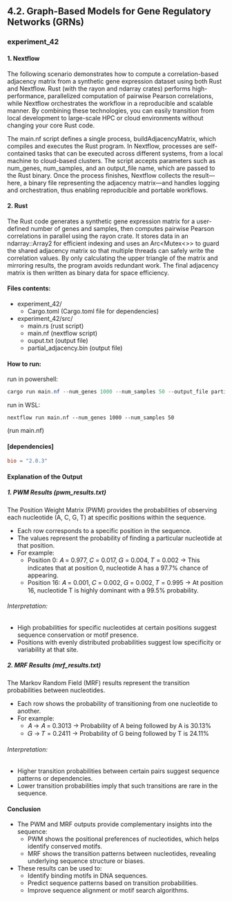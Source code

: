 ## 4.2. Graph-Based Models for Gene Regulatory Networks (GRNs)

### experiment_42

#### 1. Nextflow 
The following scenario demonstrates how to compute a correlation-based adjacency matrix from a synthetic gene expression dataset using both Rust and Nextflow. Rust (with the rayon and ndarray crates) performs high-performance, parallelized computation of pairwise Pearson correlations, while Nextflow orchestrates the workflow in a reproducible and scalable manner. By combining these technologies, you can easily transition from local development to large-scale HPC or cloud environments without changing your core Rust code.

The main.nf script defines a single process, buildAdjacencyMatrix, which compiles and executes the Rust program. In Nextflow, processes are self-contained tasks that can be executed across different systems, from a local machine to cloud-based clusters. The script accepts parameters such as num_genes, num_samples, and an output_file name, which are passed to the Rust binary. Once the process finishes, Nextflow collects the result—here, a binary file representing the adjacency matrix—and handles logging and orchestration, thus enabling reproducible and portable workflows.

#### 2. Rust
The Rust code generates a synthetic gene expression matrix for a user-defined number of genes and samples, then computes pairwise Pearson correlations in parallel using the rayon crate. It stores data in an ndarray::Array2 for efficient indexing and uses an Arc<Mutex<>> to guard the shared adjacency matrix so that multiple threads can safely write the correlation values. By only calculating the upper triangle of the matrix and mirroring results, the program avoids redundant work. The final adjacency matrix is then written as binary data for space efficiency.

#### Files contents:
* experiment_42/
  * Cargo.toml (Cargo.toml file for dependencies)
* experiment_42/src/
  * main.rs (rust script)
  * main.nf (nextflow script)
  * ouput.txt (output file)
  * partial_adjacency.bin (output file)

#### How to run:

run in powershell:

```powershell
cargo run main.nf --num_genes 1000 --num_samples 50 --output_file partial_adjacency.bin
```

run in WSL:

```wsl
nextflow run main.nf --num_genes 1000 --num_samples 50
```

(run main.nf)

#### [dependencies]

```toml
bio = "2.0.3"
```

#### Explanation of the Output

##### 1. PWM Results (pwm_results.txt)
The Position Weight Matrix (PWM) provides the probabilities of observing each nucleotide (A, C, G, T) at specific positions within the sequence.

* Each row corresponds to a specific position in the sequence.
* The values represent the probability of finding a particular nucleotide at that position.
* For example:
  * Position 0: 𝐴 = 0.977, 𝐶 = 0.017, 𝐺 = 0.004, 𝑇 = 0.002
    → This indicates that at position 0, nucleotide A has a 97.7% chance of appearing.
  * Position 16: 𝐴 = 0.001, 𝐶 = 0.002, 𝐺 = 0.002, 𝑇 = 0.995
    → At position 16, nucleotide T is highly dominant with a 99.5% probability.

###### Interpretation:
* High probabilities for specific nucleotides at certain positions suggest sequence conservation or motif presence.
* Positions with evenly distributed probabilities suggest low specificity or variability at that site.

##### 2. MRF Results (mrf_results.txt)
The Markov Random Field (MRF) results represent the transition probabilities between nucleotides.

* Each row shows the probability of transitioning from one nucleotide to another.
* For example:
  * 𝐴 → 𝐴 = 0.3013 → Probability of A being followed by A is 30.13%
  * 𝐺 → 𝑇 = 0.2411 → Probability of G being followed by T is 24.11%

###### Interpretation:
* Higher transition probabilities between certain pairs suggest sequence patterns or dependencies.
* Lower transition probabilities imply that such transitions are rare in the sequence.

#### Conclusion
* The PWM and MRF outputs provide complementary insights into the sequence:
  * PWM shows the positional preferences of nucleotides, which helps identify conserved motifs.
  * MRF shows the transition patterns between nucleotides, revealing underlying sequence structure or biases.
* These results can be used to:
  * Identify binding motifs in DNA sequences.
  * Predict sequence patterns based on transition probabilities.
  * Improve sequence alignment or motif search algorithms.


